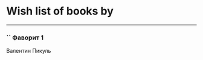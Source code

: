 # Wish list of books by [](https://plus.google.com/u/0/101113826695860472422/)
---

### `` Фаворит 1
Валентин Пикуль

